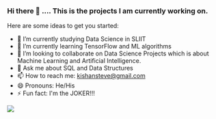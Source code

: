 ### Hi there 👋 .... This is the projects I am currently working on.


Here are some ideas to get you started:

- 🔭 I’m currently studying Data Science in SLIIT
- 🌱 I’m currently learning TensorFlow and ML algorithms
- 👯 I’m looking to collaborate on Data Science Projects which is about Machine Learning and Artificial Intelligence.
- 💬 Ask me about SQL and Data Structures
- 📫 How to reach me: kishansteve@gmail.com 
- 😄 Pronouns: He/His
- ⚡ Fun fact: I'm the JOKER!!!

![](https://komarev.com/ghpvc/?username=your-github-username&color=dc143c)

